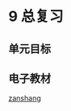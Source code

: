 # 9 总复习

## 单元目标


## 电子教材

<Epep grade="xxsx1a" :pep="1221001101121" :pages="104" :paged="110" ></Epep>

[zanshang](../res/zanshang.md ':include')